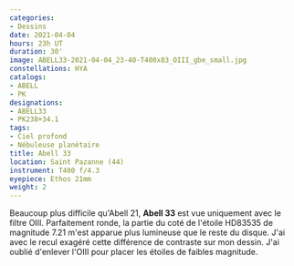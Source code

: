 ```yaml
---
categories:
- Dessins
date: 2021-04-04
hours: 23h UT
duration: 30'
image: ABELL33-2021-04-04_23-40-T400x83_OIII_gbe_small.jpg
constellations: HYA
catalogs:
- ABELL
- PK
designations:
- ABELL33
- PK238+34.1
tags:
- Ciel profond
- Nébuleuse planétaire
title: Abell 33
location: Saint Pazanne (44)
instrument: T400 f/4.3
eyepiece: Ethos 21mm
weight: 2
---
```

Beaucoup plus difficile qu'Abell 21, **Abell 33** est vue uniquement avec le filtre OIII. Parfaitement ronde, la partie du coté de l'étoile HD83535 de magnitude 7.21 m'est apparue plus lumineuse que le reste du disque. J'ai avec le recul exagéré cette différence de contraste sur mon dessin. J'ai oublié d'enlever l'OIII pour placer les étoiles de faibles magnitude. 